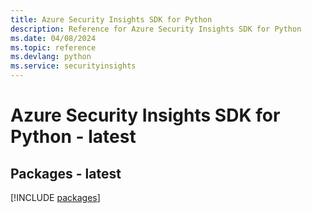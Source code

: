 ```yaml
---
title: Azure Security Insights SDK for Python
description: Reference for Azure Security Insights SDK for Python
ms.date: 04/08/2024
ms.topic: reference
ms.devlang: python
ms.service: securityinsights
---
```

# Azure Security Insights SDK for Python - latest
## Packages - latest
[!INCLUDE [packages](security-insights-index.md)]